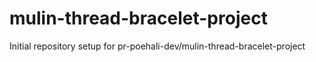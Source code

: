# mulin-thread-bracelet-project

Initial repository setup for pr-poehali-dev/mulin-thread-bracelet-project